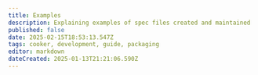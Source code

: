 ```yaml
---
title: Examples
description: Explaining examples of spec files created and maintained
published: false
date: 2025-02-15T18:53:13.547Z
tags: cooker, development, guide, packaging
editor: markdown
dateCreated: 2025-01-13T21:21:06.590Z
---
```

